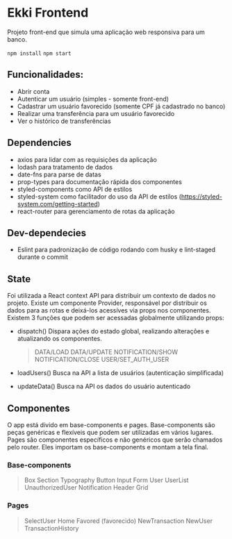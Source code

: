 # Ekki Frontend
Projeto front-end que simula uma aplicação web responsiva para um banco.

```npm install```
```npm start```

## Funcionalidades:
- Abrir conta
- Autenticar um usuário (simples - somente front-end)
- Cadastrar um usuário favorecido (somente CPF já cadastrado no banco)
- Realizar uma transferência para um usuário favorecido
- Ver o histórico de transferências

## Dependencies
- axios para lidar com as requisições da aplicação
- lodash para tratamento de dados
- date-fns para parse de datas
- prop-types para documentação rápida dos componentes
- styled-components como API de estilos
- styled-system como facilitador do uso da API de estilos (https://styled-system.com/getting-started)
- react-router para gerenciamento de rotas da aplicação

## Dev-dependecies
- Eslint para padronização de código rodando com husky e lint-staged durante o commit

## State
Foi utilizada a React context API para distribuir um contexto de dados no projeto. Existe um componente Provider, responsável por distribuir os dados para as rotas e deixá-los acessíves via props nos componentes. Existem 3 funções que podem ser acessadas globalmente utilizando props:

- dispatch()
  Dispara ações do estado global, realizando alterações e atualizando os componentes.
  > DATA/LOAD
  > DATA/UPDATE
  > NOTIFICATION/SHOW
  > NOTIFICATION/CLOSE
  > USER/SET_AUTH_USER

- loadUsers()
  Busca na API a lista de usuários (autenticação simplificada)

- updateData()
  Busca na API os dados do usuário autenticado

## Componentes
O app está divido em base-components e pages. Base-components são peças genéricas e flexíveis que podem ser utilizadas em vários lugares. Pages são componentes específicos e não genéricos que serão chamados pelo router. Eles importam os base-components e montam a tela final.

### Base-components
>Box
>Section
>Typography
>Button
>Input
>Form
>User
>UserList
>UnauthorizedUser
>Notification
>Header
>Grid

### Pages
>SelectUser
>Home
>Favored (favorecido)
>NewTransaction
>NewUser
>TransactionHistory
